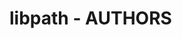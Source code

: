 # libpath - AUTHORS <!-- omit in toc -->



<!-- ########################### end of file ########################### -->

